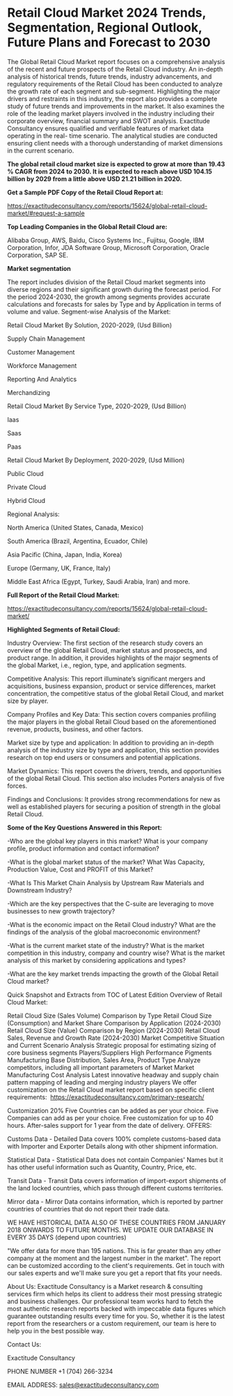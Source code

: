 # Retail Cloud Market 2024 Trends, Segmentation, Regional Outlook, Future Plans and Forecast to 2030

The Global Retail Cloud Market report focuses on a comprehensive analysis of the recent and future prospects of the Retail Cloud industry. An in-depth analysis of historical trends, future trends, industry advancements, and regulatory requirements of the Retail Cloud has been conducted to analyze the growth rate of each segment and sub-segment. Highlighting the major drivers and restraints in this industry, the report also provides a complete study of future trends and improvements in the market. It also examines the role of the leading market players involved in the industry including their corporate overview, financial summary and SWOT analysis. Exactitude Consultancy ensures qualified and verifiable features of market data operating in the real- time scenario. The analytical studies are conducted ensuring client needs with a thorough understanding of market dimensions in the current scenario.

**The global retail cloud market size is expected to grow at more than 19.43 % CAGR from 2024 to 2030. It is expected to reach above USD 104.15 billion by 2029 from a little above USD 21.21 billion in 2020.**

**Get a Sample PDF Copy of the Retail Cloud Report at:**

https://exactitudeconsultancy.com/reports/15624/global-retail-cloud-market/#request-a-sample

**Top Leading Companies in the Global Retail Cloud are:**

Alibaba Group, AWS, Baidu, Cisco Systems Inc., Fujitsu, Google, IBM Corporation, Infor, JDA Software Group, Microsoft Corporation, Oracle Corporation, SAP SE.

**Market segmentation**

The report includes division of the Retail Cloud market segments into diverse regions and their significant growth during the forecast period. For the period 2024-2030, the growth among segments provides accurate calculations and forecasts for sales by Type and by Application in terms of volume and value. Segment-wise Analysis of the Market:

Retail Cloud Market By Solution, 2020-2029, (Usd Billion)

Supply Chain Management

Customer Management

Workforce Management

Reporting And Analytics

Merchandizing

Retail Cloud Market By Service Type, 2020-2029, (Usd Billion)

Iaas

Saas

Paas

Retail Cloud Market By Deployment, 2020-2029, (Usd Million)

Public Cloud

Private Cloud

Hybrid Cloud

Regional Analysis:

North America (United States, Canada, Mexico)

South America (Brazil, Argentina, Ecuador, Chile)

Asia Pacific (China, Japan, India, Korea)

Europe (Germany, UK, France, Italy)

Middle East Africa (Egypt, Turkey, Saudi Arabia, Iran) and more.

**Full Report of the Retail Cloud Market:**

https://exactitudeconsultancy.com/reports/15624/global-retail-cloud-market/

**Highlighted Segments of Retail Cloud:**

Industry Overview: The first section of the research study covers an overview of the global Retail Cloud, market status and prospects, and product range. In addition, it provides highlights of the major segments of the global Market, i.e., region, type, and application segments.

Competitive Analysis: This report illuminate’s significant mergers and acquisitions, business expansion, product or service differences, market concentration, the competitive status of the global Retail Cloud, and market size by player.

Company Profiles and Key Data: This section covers companies profiling the major players in the global Retail Cloud based on the aforementioned revenue, products, business, and other factors.

Market size by type and application: In addition to providing an in-depth analysis of the industry size by type and application, this section provides research on top end users or consumers and potential applications.

Market Dynamics: This report covers the drivers, trends, and opportunities of the global Retail Cloud. This section also includes Porters analysis of five forces.

Findings and Conclusions: It provides strong recommendations for new as well as established players for securing a position of strength in the global Retail Cloud.

**Some of the Key Questions Answered in this Report:**

-Who are the global key players in this market? What is your company profile, product information and contact information?

-What is the global market status of the market? What Was Capacity, Production Value, Cost and PROFIT of this Market?

-What Is This Market Chain Analysis by Upstream Raw Materials and Downstream Industry?

-Which are the key perspectives that the C-suite are leveraging to move businesses to new growth trajectory?

-What is the economic impact on the Retail Cloud industry? What are the findings of the analysis of the global macroeconomic environment?

-What is the current market state of the industry? What is the market competition in this industry, company and country wise? What is the market analysis of this market by considering applications and types?

-What are the key market trends impacting the growth of the Global Retail Cloud market?

Quick Snapshot and Extracts from TOC of Latest Edition Overview of Retail Cloud Market:

Retail Cloud Size (Sales Volume) Comparison by Type
Retail Cloud Size (Consumption) and Market Share Comparison by Application (2024-2030)
Retail Cloud Size (Value) Comparison by Region (2024-2030)
Retail Cloud Sales, Revenue and Growth Rate (2024-2030)
Market Competitive Situation and Current Scenario Analysis
Strategic proposal for estimating sizing of core business segments
Players/Suppliers High Performance Pigments Manufacturing Base Distribution, Sales Area, Product Type
Analyze competitors, including all important parameters of Market
Market Manufacturing Cost Analysis
Latest innovative headway and supply chain pattern mapping of leading and merging industry players
We offer customization on the Retail Cloud market report based on specific client requirements:  https://exactitudeconsultancy.com/primary-research/

Customization 20%
Five Countries can be added as per your choice.
Five Companies can add as per your choice.
Free customization for up to 40 hours.
After-sales support for 1 year from the date of delivery.
OFFERS:

Customs Data - Detailed Data covers 100% complete customs-based data with Importer and Exporter Details along with other shipment information.

Statistical Data - Statistical Data does not contain Companies' Names but it has other useful information such as Quantity, Country, Price, etc.

Transit Data - Transit Data covers information of import-export shipments of the land locked countries, which pass through different customs territories.

Mirror data - Mirror Data contains information, which is reported by partner countries of countries that do not report their trade data.

WE HAVE HISTORICAL DATA ALSO OF THESE COUNTRIES FROM JANUARY 2018 ONWARDS TO FUTURE MONTHS. WE UPDATE OUR DATABASE IN EVERY 35 DAYS (depend upon countries)

"We offer data for more than 195 nations. This is far greater than any other company at the moment and the largest number in the market". The report can be customized according to
the client's requirements. Get in touch with our sales experts and we'll make sure you get a report that fits your needs.

About Us:
Exactitude Consultancy is a Market research & consulting services firm which helps its client to address their most pressing strategic and business challenges. Our professional team works hard to fetch the most authentic research reports backed with impeccable data figures which guarantee outstanding results every time for you. So, whether it is the latest report from the researchers or a custom requirement, our team is here to help you in the best possible way.

Contact Us:

Exactitude Consultancy

PHONE NUMBER +1 (704) 266-3234

EMAIL ADDRESS: sales@exactitudeconsultancy.com
